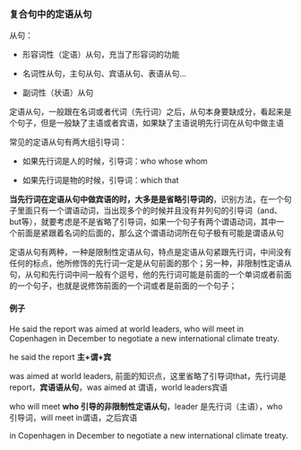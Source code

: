 ### 复合句中的定语从句

从句：

+ 形容词性（定语）从句，充当了形容词的功能

+ 名词性从句，主句从句、宾语从句、表语从句...

+ 副词性（状语）从句

定语从句，一般跟在名词或者代词（先行词）之后，从句本身要缺成分，看起来是个句子，但是一般缺了主语或者宾语，如果缺了主语说明先行词在从句中做主语

常见的定语从句有两大组引导词：

+ 如果先行词是人的时候，引导词：who whose whom

+ 如果先行词是物的时候，引导词：which that

**当先行词在定语从句中做宾语的时，大多是是省略引导词的**，识别方法，在一个句子里面只有一个谓语动词，当出现多个的时候并且没有并列句的引导词（and、but等），就要考虑是不是省略了引导词，如果一个句子有两个谓语动词，其中一个前面是紧跟着名词的后面的，那么这个谓语动词所在句子极有可能是谓语从句

定语从句有两种，一种是限制性定语从句，特点是定语从句紧跟先行词，中间没有任何的标点，他所修饰的先行词一定是从句前面的那个；另一种，非限制性定语从句，从句和先行词中间一般有个逗号，他的先行词可能是前面的一个单词或者前面的一个句子，也就是说修饰前面的一个词或者是前面的一个句子；

#### 例子

He said the report was aimed at world leaders, who will meet in Copenhagen in December to negotiate a new international climate treaty.

he said the report		**主+谓+宾**

was aimed at world leaders,		前面的知识点，这里省略了引导词that，先行词是report，**宾语语从句**，was aimed at 谓语，world leaders宾语

who will meet 		**who 引导的非限制性定语从句**，leader 是先行词（主语），who 引导词，will meet in谓语，之后宾语

in Copenhagen in December to negotiate a new international climate treaty.